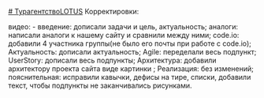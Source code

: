 [# ТурагентствоLOTUS](http://zoro312.tilda.ws/indexhtml)
Корректировки: 

видео:  -
введение: дописали задачи и цель, актуальность; 
аналоги: написали аналоги к нашему сайту и сравнили между ними; 
code.io: добавили 4 участника группы(не было его почты при работе с code.io); 
Актуальность: дописали актуальность; 
Agile: переделали весь подпункт; 
UserStory: дописали весь подпункты; 
Архитектура: добавили архитектору проекта сайта виде картинки ; 
Реализация: без изменений; 
пояснительная: исправили кавычки, дефисы на тире, списки, добавили текст, чтобы подпункты не заканчивались рисунками. 

